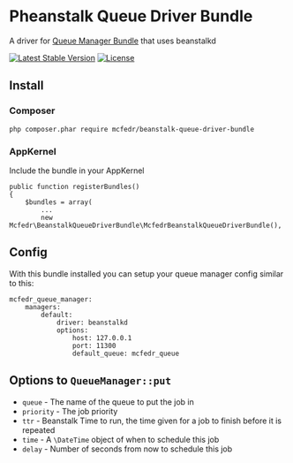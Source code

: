 # Pheanstalk Queue Driver Bundle

A driver for [Queue Manager Bundle](https://github.com/mcfedr/queue-manager-bundle) that uses beanstalkd

[![Latest Stable Version](https://poser.pugx.org/mcfedr/beanstalk-queue-driver-bundle/v/stable.png)](https://packagist.org/packages/mcfedr/beanstalk-queue-driver-bundle)
[![License](https://poser.pugx.org/mcfedr/beanstalk-queue-driver-bundle/license.png)](https://packagist.org/packages/mcfedr/beanstalk-queue-driver-bundle)

## Install

### Composer

    php composer.phar require mcfedr/beanstalk-queue-driver-bundle

### AppKernel

Include the bundle in your AppKernel

    public function registerBundles()
    {
        $bundles = array(
            ...
            new Mcfedr\BeanstalkQueueDriverBundle\McfedrBeanstalkQueueDriverBundle(),

## Config

With this bundle installed you can setup your queue manager config similar to this:

    mcfedr_queue_manager:
        managers:
            default:
                driver: beanstalkd
                options:
                    host: 127.0.0.1
                    port: 11300
                    default_queue: mcfedr_queue

## Options to `QueueManager::put`

* `queue` - The name of the queue to put the job in
* `priority` - The job priority
* `ttr` - Beanstalk Time to run, the time given for a job to finish before it is repeated
* `time` - A `\DateTime` object of when to schedule this job
* `delay` - Number of seconds from now to schedule this job

